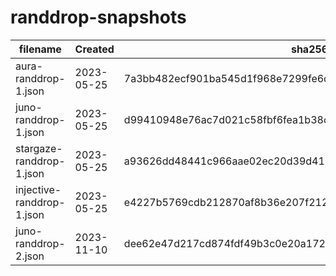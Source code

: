 # randdrop-snapshots

| filename                  | Created    | sha256sum                                                        | merkle root                                                      | round | height   |
| ------------------------- | ---------- | ---------------------------------------------------------------- | ---------------------------------------------------------------- | ----- | -------- |
| aura-randdrop-1.json      | 2023-05-25 | 7a3bb482ecf901ba545d1f968e7299fe6d64d1342f8141a27bd0c2e2e562e26a | d4311931a33789c481533ed82ba25b4eb969769239d01a3ced7677c4527e146c | 1     | 1002000  |
| juno-randdrop-1.json      | 2023-05-25 | d99410948e76ac7d021c58fbf6fea1b38c2a375135bfaec689cb07494bfb477d | 73d8ae84dddb8f99f08ecf141d0fb7d65fe8af7a2e4aeb7d6714f985d945851f | 1     | 8372000  |
| stargaze-randdrop-1.json  | 2023-05-25 | a93626dd48441c966aae02ec20d39d418b421d1d3e13ff7add7a04e56862af7f | 35dc76c748756b196b49f4faf0cc993c0384004d3a4ba5a7c043b6ce6f4d112e | 1     | 8295000  |
| injective-randdrop-1.json | 2023-05-25 | e4227b5769cdb212870af8b36e207f21263efba2254fad6c9c2b1a9e6a95c44c | bb5c6fcccd32cbee8693f588311fea5a8b12dfce0e924fb980e2ae2207c8d567 | 1     | 34080000 |
| juno-randdrop-2.json      | 2023-11-10 | dee62e47d217cd874fdf49b3c0e20a1725d6a68eefb1aacee87d5588e05e2f76 | 7205ab2773859b7f3275daf1e18f2ba0a7b85f6e02059575fc2f4ae876dd0f2c | 2     | 11600000 |
